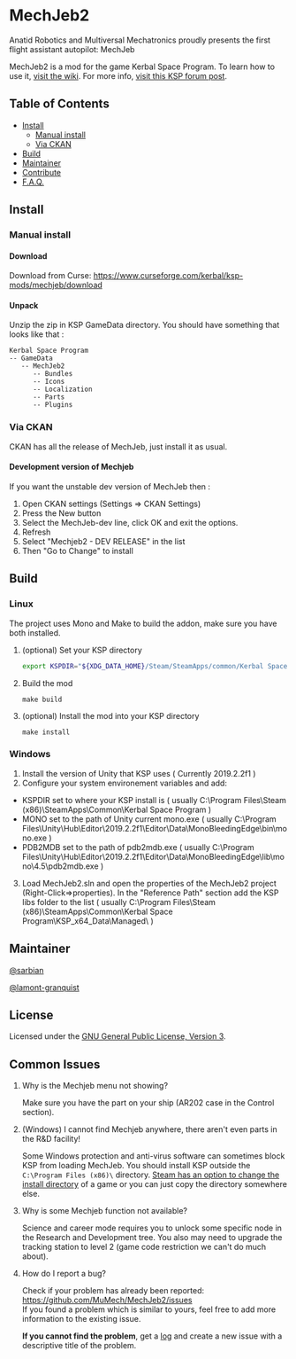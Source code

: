 # MechJeb2

Anatid Robotics and Multiversal Mechatronics proudly presents the first flight assistant autopilot: MechJeb

MechJeb2 is a mod for the game Kerbal Space Program. To learn how to use it, [visit the wiki][wiki]. For more info, [visit this KSP forum post][post].
    

[wiki]: https://github.com/MuMech/MechJeb2/wiki
[post]: http://forum.kerbalspaceprogram.com/index.php?/topic/154834-122-anatid-robotics-mumech-mechjeb-autopilot-260-12-dec-2016/

## Table of Contents

- [Install](#install)
    - [Manual install](#manual-install)
    - [Via CKAN](#via-ckan)
- [Build](#build)
- [Maintainer](#maintainer)
- [Contribute](#contribute)
- [F.A.Q.](#faq)


## Install

### Manual install

#### Download

Download from Curse:
    https://www.curseforge.com/kerbal/ksp-mods/mechjeb/download

#### Unpack

Unzip the zip in KSP GameData directory. You should have something that looks like that :

    Kerbal Space Program
    -- GameData
       -- MechJeb2
          -- Bundles
          -- Icons
          -- Localization
          -- Parts
          -- Plugins

### Via CKAN

CKAN has all the release of MechJeb, just install it as usual.

#### Development version of Mechjeb

If you want the unstable dev version of MechJeb then :

1. Open CKAN settings (Settings => CKAN Settings)
2. Press the New button
3. Select the MechJeb-dev line, click OK and exit the options.
4. Refresh
5. Select "Mechjeb2 - DEV RELEASE" in the list
6. Then "Go to Change" to install

## Build

### Linux   
The project uses Mono and Make to build the addon, make sure you have both installed.

1. (optional) Set your KSP directory

    ```sh
    export KSPDIR="${XDG_DATA_HOME}/Steam/SteamApps/common/Kerbal Space Program"
    ```

2. Build the mod

    ```
    make build
    ```

3. (optional) Install the mod into your KSP directory

    ```
    make install
    ```

### Windows

1. Install the version of Unity that KSP uses ( Currently 2019.2.2f1 )
2. Configure your system environement variables and add:
  - KSPDIR set to where your KSP install is ( usually C:\Program Files\Steam (x86)\SteamApps\Common\Kerbal Space Program )
  - MONO set to the path of Unity current mono.exe ( usually C:\Program Files\Unity\Hub\Editor\2019.2.2f1\Editor\Data\MonoBleedingEdge\bin\mono.exe )
  - PDB2MDB set to the path of pdb2mdb.exe ( usually C:\Program Files\Unity\Hub\Editor\2019.2.2f1\Editor\Data\MonoBleedingEdge\lib\mono\4.5\pdb2mdb.exe ) 
3. Load MechJeb2.sln and open the properties of the MechJeb2 project (Right-Click=>properties). In the "Reference Path" section add the KSP libs folder to the list ( usually C:\Program Files\Steam (x86)\SteamApps\Common\Kerbal Space Program\KSP_x64_Data\Managed\ )

## Maintainer

[@sarbian](https://github.com/sarbian)

[@lamont-granquist](https://github.com/lamont-granquist)



## License

Licensed under the [GNU General Public License, Version 3](LICENSE.md).


## Common Issues

1. Why is the Mechjeb menu not showing?

    Make sure you have the part on your ship (AR202 case in the Control section). 

2. (Windows) I cannot find Mechjeb anywhere, there aren't even parts in the R&D facility!

    Some Windows protection and anti-virus software can sometimes block KSP from loading MechJeb.
    You should install KSP outside the `C:\Program Files (x86)\` directory. [Steam has an option to change the install directory](https://support.steampowered.com/kb_article.php?ref=7710-tdlc-0426) of a game or you can just copy the directory somewhere else.

3. Why is some Mechjeb function not available?

    Science and career mode requires you to unlock some specific node in the Research and Development tree. 
    You also may need to upgrade the tracking station to level 2 (game code restriction we can't do much about).

4. How do I report a bug?

    Check if your problem has already been reported: https://github.com/MuMech/MechJeb2/issues  
    If you found a problem which is similar to yours, feel free to add more information to the existing issue.

    **If you cannot find the problem**, get a [log](https://forum.kerbalspaceprogram.com/index.php?/topic/83212-how-to-get-support-read-first/#Logs) and create a new issue with a descriptive title of the problem.
